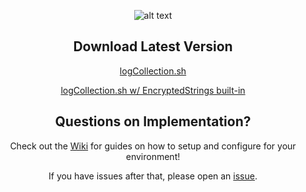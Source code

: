 <div align="center">

![alt text](https://kc9wwh-media.s3.us-east-2.amazonaws.com/logCollection/media/logCollection_Banner-sm.png "Icon made by iconixar from flaticon.com")

## Download Latest Version
[logCollection.sh](https://github.com/kc9wwh/logCollection/blob/master/logCollection.sh)

[logCollection.sh w/ EncryptedStrings built-in](https://github.com/kc9wwh/logCollection/blob/master/logCollection-encStrings.sh)

## Questions on Implementation?
Check out the [Wiki](https://github.com/kc9wwh/logCollection/wiki) for guides on how to setup and configure for your environment!

If you have issues after that, please open an [issue](https://github.com/kc9wwh/logCollection/issues/new/choose).

</div>
